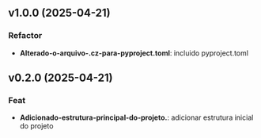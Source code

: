 ## v1.0.0 (2025-04-21)

### Refactor

- **Alterado-o-arquivo-.cz-para-pyproject.toml**: incluido pyproject.toml

## v0.2.0 (2025-04-21)

### Feat

- **Adicionado-estrutura-principal-do-projeto.**: adicionar estrutura inicial do projeto
